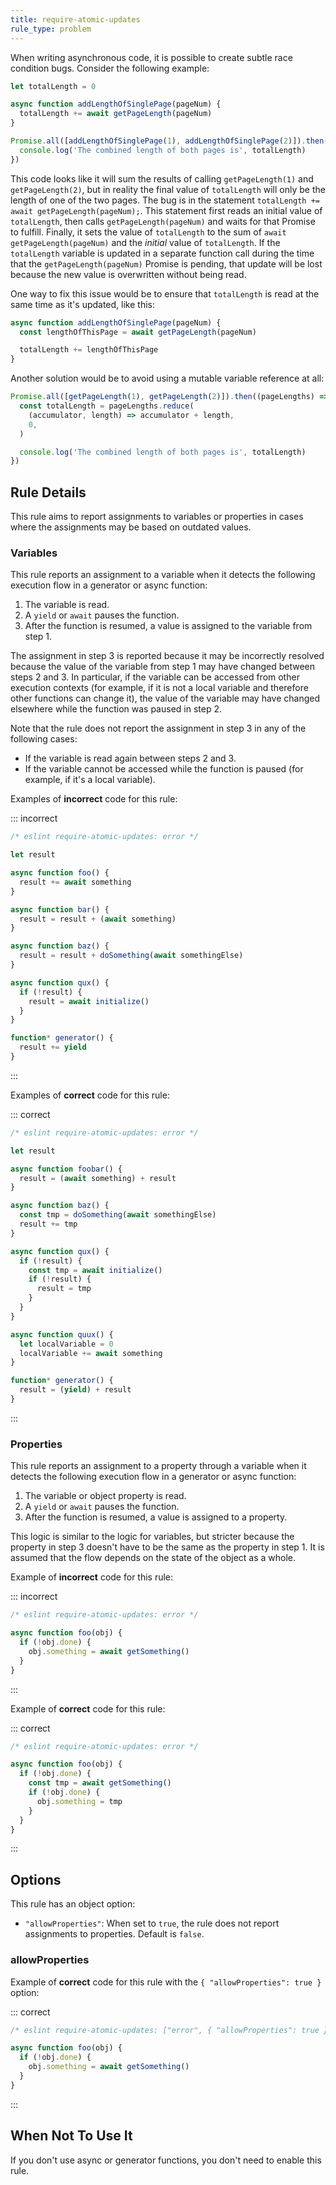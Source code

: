 ```yaml
---
title: require-atomic-updates
rule_type: problem
---
```


When writing asynchronous code, it is possible to create subtle race condition bugs. Consider the following example:

```js
let totalLength = 0

async function addLengthOfSinglePage(pageNum) {
  totalLength += await getPageLength(pageNum)
}

Promise.all([addLengthOfSinglePage(1), addLengthOfSinglePage(2)]).then(() => {
  console.log('The combined length of both pages is', totalLength)
})
```

This code looks like it will sum the results of calling `getPageLength(1)` and `getPageLength(2)`, but in reality the final value of `totalLength` will only be the length of one of the two pages. The bug is in the statement `totalLength += await getPageLength(pageNum);`. This statement first reads an initial value of `totalLength`, then calls `getPageLength(pageNum)` and waits for that Promise to fulfill. Finally, it sets the value of `totalLength` to the sum of `await getPageLength(pageNum)` and the _initial_ value of `totalLength`. If the `totalLength` variable is updated in a separate function call during the time that the `getPageLength(pageNum)` Promise is pending, that update will be lost because the new value is overwritten without being read.

One way to fix this issue would be to ensure that `totalLength` is read at the same time as it's updated, like this:

```js
async function addLengthOfSinglePage(pageNum) {
  const lengthOfThisPage = await getPageLength(pageNum)

  totalLength += lengthOfThisPage
}
```

Another solution would be to avoid using a mutable variable reference at all:

```js
Promise.all([getPageLength(1), getPageLength(2)]).then((pageLengths) => {
  const totalLength = pageLengths.reduce(
    (accumulator, length) => accumulator + length,
    0,
  )

  console.log('The combined length of both pages is', totalLength)
})
```

## Rule Details

This rule aims to report assignments to variables or properties in cases where the assignments may be based on outdated values.

### Variables

This rule reports an assignment to a variable when it detects the following execution flow in a generator or async function:

1. The variable is read.
2. A `yield` or `await` pauses the function.
3. After the function is resumed, a value is assigned to the variable from step 1.

The assignment in step 3 is reported because it may be incorrectly resolved because the value of the variable from step 1 may have changed between steps 2 and 3. In particular, if the variable can be accessed from other execution contexts (for example, if it is not a local variable and therefore other functions can change it), the value of the variable may have changed elsewhere while the function was paused in step 2.

Note that the rule does not report the assignment in step 3 in any of the following cases:

- If the variable is read again between steps 2 and 3.
- If the variable cannot be accessed while the function is paused (for example, if it's a local variable).

Examples of **incorrect** code for this rule:

::: incorrect

```js
/* eslint require-atomic-updates: error */

let result

async function foo() {
  result += await something
}

async function bar() {
  result = result + (await something)
}

async function baz() {
  result = result + doSomething(await somethingElse)
}

async function qux() {
  if (!result) {
    result = await initialize()
  }
}

function* generator() {
  result += yield
}
```

:::

Examples of **correct** code for this rule:

::: correct

```js
/* eslint require-atomic-updates: error */

let result

async function foobar() {
  result = (await something) + result
}

async function baz() {
  const tmp = doSomething(await somethingElse)
  result += tmp
}

async function qux() {
  if (!result) {
    const tmp = await initialize()
    if (!result) {
      result = tmp
    }
  }
}

async function quux() {
  let localVariable = 0
  localVariable += await something
}

function* generator() {
  result = (yield) + result
}
```

:::

### Properties

This rule reports an assignment to a property through a variable when it detects the following execution flow in a generator or async function:

1. The variable or object property is read.
2. A `yield` or `await` pauses the function.
3. After the function is resumed, a value is assigned to a property.

This logic is similar to the logic for variables, but stricter because the property in step 3 doesn't have to be the same as the property in step 1. It is assumed that the flow depends on the state of the object as a whole.

Example of **incorrect** code for this rule:

::: incorrect

```js
/* eslint require-atomic-updates: error */

async function foo(obj) {
  if (!obj.done) {
    obj.something = await getSomething()
  }
}
```

:::

Example of **correct** code for this rule:

::: correct

```js
/* eslint require-atomic-updates: error */

async function foo(obj) {
  if (!obj.done) {
    const tmp = await getSomething()
    if (!obj.done) {
      obj.something = tmp
    }
  }
}
```

:::

## Options

This rule has an object option:

- `"allowProperties"`: When set to `true`, the rule does not report assignments to properties. Default is `false`.

### allowProperties

Example of **correct** code for this rule with the `{ "allowProperties": true }` option:

::: correct

```js
/* eslint require-atomic-updates: ["error", { "allowProperties": true }] */

async function foo(obj) {
  if (!obj.done) {
    obj.something = await getSomething()
  }
}
```

:::

## When Not To Use It

If you don't use async or generator functions, you don't need to enable this rule.
